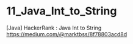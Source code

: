 # 11_Java_Int_to_String
[Java] HackerRank : Java Int to String
https://medium.com/@marktbss/8f78803acd8d
